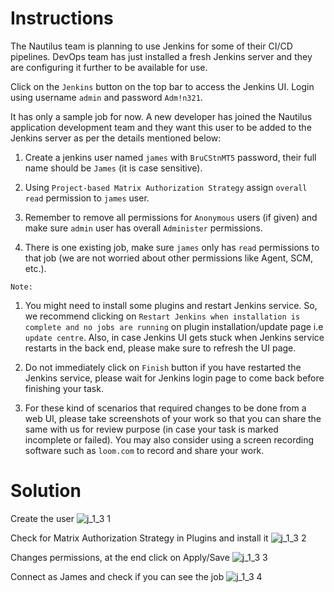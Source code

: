 # Instructions

The Nautilus team is planning to use Jenkins for some of their CI/CD pipelines. DevOps team has just installed a fresh Jenkins server and they are configuring it further to be available for use.

Click on the `Jenkins` button on the top bar to access the Jenkins UI. Login using username `admin` and password `Adm!n321`.

It has only a sample job for now. A new developer has joined the Nautilus application development team and they want this user to be added to the Jenkins server as per the details mentioned below:

1. Create a jenkins user named `james` with `BruCStnMT5` password, their full name should be `James` (it is case sensitive).

2. Using `Project-based Matrix Authorization Strategy` assign `overall read` permission to `james` user.

3. Remember to remove all permissions for `Anonymous` users (if given) and make sure `admin` user has overall `Administer` permissions.

4. There is one existing job, make sure `james` only has `read` permissions to that job (we are not worried about other permissions like Agent, SCM, etc.).

`Note:`

1. You might need to install some plugins and restart Jenkins service. So, we recommend clicking on `Restart Jenkins when installation is complete and no jobs are running` on plugin installation/update page i.e `update centre`. Also, in case Jenkins UI gets stuck when Jenkins service restarts in the back end, please make sure to refresh the UI page.

2. Do not immediately click on `Finish` button if you have restarted the Jenkins service, please wait for Jenkins login page to come back before finishing your task.

3. For these kind of scenarios that required changes to be done from a web UI, please take screenshots of your work so that you can share the same with us for review purpose (in case your task is marked incomplete or failed). You may also consider using a screen recording software such as `loom.com` to record and share your work.

# Solution

Create the user
![j_1_3 1](https://github.com/user-attachments/assets/d87d96a7-946c-45f5-a6a6-e70eaf03835e)

Check for Matrix Authorization Strategy in Plugins and install it
![j_1_3 2](https://github.com/user-attachments/assets/0517c570-4265-4263-b642-4657eca25e5f)

Changes permissions, at the end click on Apply/Save
![j_1_3 3](https://github.com/user-attachments/assets/801fe28a-fb8b-4c49-89ed-df532a0a343b)

Connect as James and check if you can see the job
![j_1_3 4](https://github.com/user-attachments/assets/f2c4c7ec-70c0-448b-bbd1-88e8c7ff7319)

